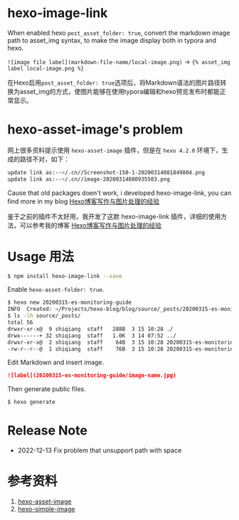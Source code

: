 # hexo-image-link 

When enabled hexo `post_asset_folder: true`, convert the markdown image path to asset_img syntax, to make the image display both in typora and hexo.

`![image file label](markdown-file-name/local-image.png)` -> `{% asset_img label local-image.png %}`

在Hexo启用`post_asset_folder: true`选项后，将Markdown语法的图片路径转换为asset_img的方式，使图片能够在使用typora编辑和hexo预览发布时都能正常显示。

# hexo-asset-image's problem

网上很多资料提示使用 `hexo-asset-image` 插件，但是在 `hexo 4.2.0` 环境下，生成的路径不对，如下：

```sh
update link as:-->/.cn//Screenshot-150-1-20200314081849804.png
update link as:-->/.cn//image-20200314080935503.png
```

Cause that old packages doen't work, i developed hexo-image-link, you can find more in my blog [Hexo博客写作与图片处理的经验](http://edulinks.cn/2020/03/14/20200314-write-hexo-with-typora/)

鉴于之前的插件不太好用，我开发了这款 hexo-image-link 插件，详细的使用方法，可以参考我的博客 [Hexo博客写作与图片处理的经验](http://edulinks.cn/2020/03/14/20200314-write-hexo-with-typora/)


# Usage 用法

```sh
$ npm install hexo-image-link --save
```

Enable `hexo-asset-folder: true`. 

```sh
$ hexo new 20200315-es-monitoring-guide
INFO  Created: ~/Projects/hexo-blog/blog/source/_posts/20200315-es-monitoring-guide.md
$ ls -lh source/_posts/
total 56
drwxr-xr-x@  9 shiqiang  staff   288B  3 15 10:28 ./
drwx------+ 32 shiqiang  staff   1.0K  3 14 07:52 ../
drwxr-xr-x@  2 shiqiang  staff    64B  3 15 10:28 20200315-es-monitoring-guide/
-rw-r--r--@  1 shiqiang  staff    76B  3 15 10:28 20200315-es-monitoring-guide.md
```

Edit Markdown and insert image.
```markdown
![label](20200315-es-monitoring-guide/image-name.jpg)
```

Then generate public files.
```sh
$ hexo generate
```

# Release Note
* 2022-12-13    Fix problem that unsupport path with space

# 参考资料
1. [hexo-asset-image](https://github.com/xcodebuild/hexo-asset-image)
2. [hexo-simple-image](https://github.com/Aragakiiii/hexo-simple-image)
